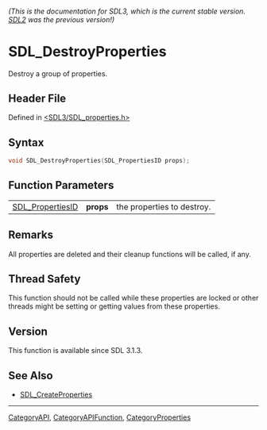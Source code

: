 ###### (This is the documentation for SDL3, which is the current stable version. [SDL2](https://wiki.libsdl.org/SDL2/) was the previous version!)
# SDL_DestroyProperties

Destroy a group of properties.

## Header File

Defined in [<SDL3/SDL_properties.h>](https://github.com/libsdl-org/SDL/blob/main/include/SDL3/SDL_properties.h)

## Syntax

```c
void SDL_DestroyProperties(SDL_PropertiesID props);
```

## Function Parameters

|                                      |           |                            |
| ------------------------------------ | --------- | -------------------------- |
| [SDL_PropertiesID](SDL_PropertiesID) | **props** | the properties to destroy. |

## Remarks

All properties are deleted and their cleanup functions will be called, if
any.

## Thread Safety

This function should not be called while these properties are locked or
other threads might be setting or getting values from these properties.

## Version

This function is available since SDL 3.1.3.

## See Also

- [SDL_CreateProperties](SDL_CreateProperties)

----
[CategoryAPI](CategoryAPI), [CategoryAPIFunction](CategoryAPIFunction), [CategoryProperties](CategoryProperties)


